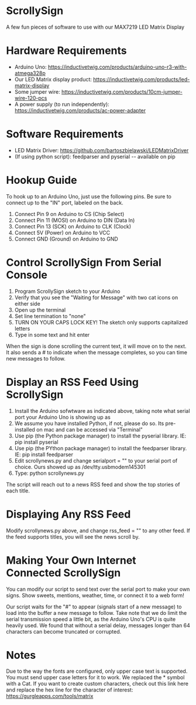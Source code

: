 # ScrollySign
A few fun pieces of software to use with our MAX7219 LED Matrix Display

# Hardware Requirements

* Arduino Uno: https://inductivetwig.com/products/arduino-uno-r3-with-atmega328p
* Our LED Matrix display product: https://inductivetwig.com/products/led-matrix-display
* Some jumper wire: https://inductivetwig.com/products/10cm-jumper-wire-120-pcs
* A power supply (to run independently): https://inductivetwig.com/products/ac-power-adapter

# Software Requirements

* LED Matrix Driver: https://github.com/bartoszbielawski/LEDMatrixDriver
* (If using python script): feedparser and pyserial -- available on pip

# Hookup Guide

To hook up to an Arduino Uno, just use the following pins. Be sure to connect up to the "IN" port, labeled on the back. 

1. Connect Pin 9 on Arduino to CS (Chip Select)
2. Connect Pin 11 (MOSI) on Arduino to	DIN (Data In)
3. Connect Pin 13 (SCK) on Arduino to	CLK (Clock)
4. Connect 5V (Power) on Arduino to VCC
5. Connect GND (Ground) on Arduino to GND

# Control ScrollySign From Serial Console

1. Program ScrollySign sketch to your Arduino
2. Verify that you see the "Waiting for Message" with two cat icons on either side
3. Open up the terminal
4. Set line termination to "none"
5. TURN ON YOUR CAPS LOCK KEY! The sketch only supports capitalized letters
6. Type in some text and hit enter

When the sign is done scrolling the current text, it will move on to the next. It also sends a # to indicate when the message completes, so you can time new messages to follow.

# Display an RSS Feed Using ScrollySign

1. Install the Arduino sofwtware as indicated above, taking note what serial port your Arduino Uno is showing up as
2. We assume you have installed Python, if not, please do so. Its pre-installed on mac and can be accessed via "Terminal"
3. Use pip (the Python package manager) to install the pyserial library. IE: pip install pyserial
4. Use pip (the PYthon package manager) to install the feedparser library. IE: pip install feedparser
4. Edit scrollynews.py and change serialport = "" to your serial port of choice. Ours showed up as /dev/tty.usbmodem145301
5. Type: python scrollynews.py

The script will reach out to a news RSS feed and show the top stories of each title.

# Displaying Any RSS Feed

Modify scrollynews.py above, and change rss_feed = "" to any other feed. If the feed supports titles, you will see the news scroll by.

# Making Your Own Internet Connected ScrollySign

You can modify our script to send text over the serial port to make your own signs. Show sweets, mentions, weather, time, or connect it to a web form! 

Our script waits for the "#" to appear (signals start of a new message) to load into the buffer a new message to follow. Take note that we do limit the serial transmission speed a little bit, as the Arduino Uno's CPU is quite heavily used. We found that without a serial delay, messages longer than 64 characters can become truncated or corrupted.

# Notes

Due to the way the fonts are configured, only upper case text is supported. You must send upper case letters for it to work. We replaced the * symbol with a Cat. If you want to create custom characters, check out this link here and replace the hex line for the character of interest: https://gurgleapps.com/tools/matrix
